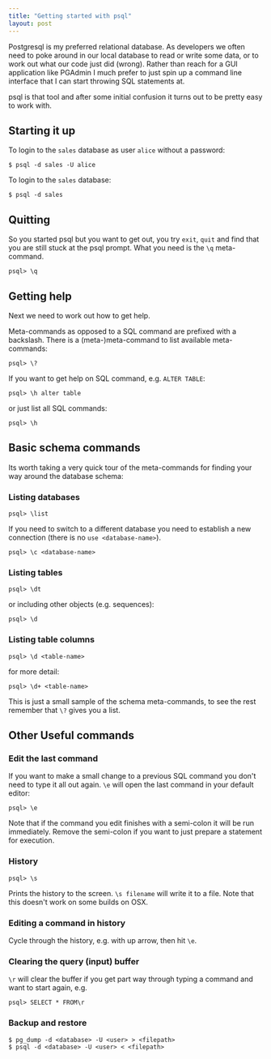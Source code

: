 ```yaml
---
title: "Getting started with psql"
layout: post
---
```


Postgresql is my preferred relational database. As developers we often
need to poke around in our local database to read or write some data, or
to work out what our code just did (wrong). Rather than reach for a GUI
application like PGAdmin I much prefer to just spin up a command line
interface that I can start throwing SQL statements at.

psql is that tool and after some initial confusion it turns out to be
pretty easy to work with.

## Starting it up

To login to the `sales` database as user `alice` without a password:

    $ psql -d sales -U alice

To login to the `sales` database:

    $ psql -d sales


## Quitting

So you started psql but you want to get out, you try `exit`, `quit` and
find that you are still stuck at the psql prompt. What you need is the
`\q` meta-command.

    psql> \q

## Getting help

Next we need to work out how to get help.

Meta-commands as opposed to a SQL command are prefixed with a backslash.
There is a (meta-)meta-command to list available meta-commands:

    psql> \?

If you want to get help on SQL command, e.g. `ALTER TABLE`:

    psql> \h alter table

or just list all SQL commands:

    psql> \h

## Basic schema commands

Its worth taking a very quick tour of the meta-commands for finding your
way around the database schema:

### Listing databases

    psql> \list

If you need to switch to a different database you need to establish a
new connection (there is no `use <database-name>`).

    psql> \c <database-name>

### Listing tables

    psql> \dt

or including other objects (e.g. sequences):

    psql> \d

### Listing table columns

    psql> \d <table-name>

for more detail:

    psql> \d+ <table-name>

This is just a small sample of the schema meta-commands, to see the
rest remember that `\?` gives you a list.

## Other Useful commands

### Edit the last command

If you want to make a small change to a previous SQL command you don't need
to type it all out again. `\e` will open the last command in your
default editor:

    psql> \e

Note that if the command you edit finishes with a semi-colon it will be
run immediately. Remove the semi-colon if you want to just prepare a
statement for execution.

### History

    psql> \s

Prints the history to the screen. `\s filename` will write it to a file.
Note that this doesn't work on some builds on OSX.

### Editing a command in history

Cycle through the history, e.g. with up arrow, then hit `\e`.

### Clearing the query (input) buffer

`\r` will clear the buffer if you get part way through typing a command
and want to start again, e.g.

    psql> SELECT * FROM\r

### Backup and restore

    $ pg_dump -d <database> -U <user> > <filepath>
    $ psql -d <database> -U <user> < <filepath>

